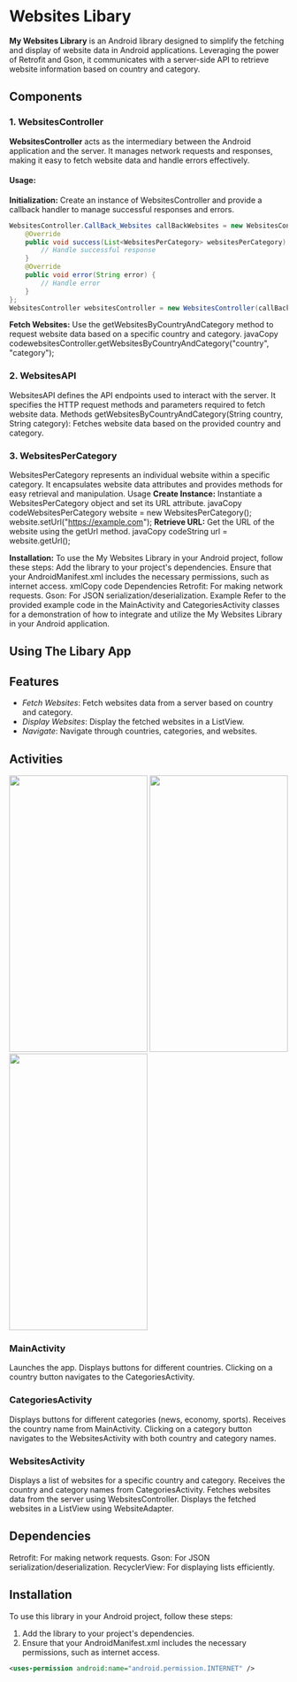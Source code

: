 # Websites Libary

**My Websites Library** is an Android library designed to simplify the fetching and display of website data in Android applications. Leveraging the power of Retrofit and Gson, it communicates with a server-side API to retrieve website information based on country and category.

## Components

### 1. WebsitesController

**WebsitesController** acts as the intermediary between the Android application and the server. It manages network requests and responses, making it easy to fetch website data and handle errors effectively.

#### Usage:

**Initialization:** 
Create an instance of WebsitesController and provide a callback handler to manage successful responses and errors.

```java
WebsitesController.CallBack_Websites callBackWebsites = new WebsitesController.CallBack_Websites() {
    @Override
    public void success(List<WebsitesPerCategory> websitesPerCategory) {
        // Handle successful response
    }
    @Override
    public void error(String error) {
        // Handle error
    }
};
WebsitesController websitesController = new WebsitesController(callBackWebsites);
```
 
**Fetch Websites:** 
Use the getWebsitesByCountryAndCategory method to request website data based on a specific country and category.
javaCopy codewebsitesController.getWebsitesByCountryAndCategory("country", "category");

### 2. WebsitesAPI
WebsitesAPI defines the API endpoints used to interact with the server. It specifies the HTTP request methods and parameters required to fetch website data.
Methods
getWebsitesByCountryAndCategory(String country, String category): Fetches website data based on the provided country and category.

### 3. WebsitesPerCategory
WebsitesPerCategory represents an individual website within a specific category. It encapsulates website data attributes and provides methods for easy retrieval and manipulation.
Usage
**Create Instance:** Instantiate a WebsitesPerCategory object and set its URL attribute.
javaCopy codeWebsitesPerCategory website = new WebsitesPerCategory();
website.setUrl("https://example.com");
**Retrieve URL:** Get the URL of the website using the getUrl method.
javaCopy codeString url = website.getUrl();

**Installation:**
To use the My Websites Library in your Android project, follow these steps:
Add the library to your project's dependencies.
Ensure that your AndroidManifest.xml includes the necessary permissions, such as internet access.
xmlCopy code<uses-permission android:name="android.permission.INTERNET" />
Dependencies
Retrofit: For making network requests.
Gson: For JSON serialization/deserialization.
Example
Refer to the provided example code in the MainActivity and CategoriesActivity classes for a demonstration of how to integrate and utilize the My Websites Library in your Android application.

## Using The Libary App

## Features

- *Fetch Websites*: Fetch websites data from a server based on country and category.
- *Display Websites*: Display the fetched websites in a ListView.
- *Navigate*: Navigate through countries, categories, and websites.

## Activities

<img src="https://github.com/AdiFinkelman/WebsitesLibary/assets/126038641/4cc03379-b725-48f5-bf2e-05a12d54082e" width="250" height="500">
<img src="https://github.com/AdiFinkelman/WebsitesLibary/assets/126038641/5e26887a-b203-4714-921c-ab7672827a11" width="250" height="500">
<img src="https://github.com/AdiFinkelman/WebsitesLibary/assets/126038641/d71f7e7c-0ce2-45fe-ba04-9b68463a19d5" width="250" height="500">

### MainActivity

Launches the app.
Displays buttons for different countries.
Clicking on a country button navigates to the CategoriesActivity.

### CategoriesActivity

Displays buttons for different categories (news, economy, sports).
Receives the country name from MainActivity.
Clicking on a category button navigates to the WebsitesActivity with both country and category names.

### WebsitesActivity

Displays a list of websites for a specific country and category.
Receives the country and category names from CategoriesActivity.
Fetches websites data from the server using WebsitesController.
Displays the fetched websites in a ListView using WebsiteAdapter.

## Dependencies
Retrofit: For making network requests.
Gson: For JSON serialization/deserialization.
RecyclerView: For displaying lists efficiently.

## Installation

To use this library in your Android project, follow these steps:

1. Add the library to your project's dependencies.
2. Ensure that your AndroidManifest.xml includes the necessary permissions, such as internet access.

```xml
<uses-permission android:name="android.permission.INTERNET" />
